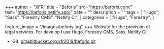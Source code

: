 +++
author = "XFR"
title = "Beforis"
src="https://beforis.com/"
test="https://beforis.netlify.app/"
date = ""
description = ""
tags = [
    "Hugo",
    "Sass",
    "Forestry CMS",
    "Netlify CI",
]
categories = [
    "Hugo",
    "Forestry",
]

feature_image = "/images/beforis.jpg"
+++
Website for the provision of legal services. For develop I use Hugo, Forestry CMS, Sass, Netlify CI.
- Git: [git@bitbucket.org:xfr2019/beforis.git](git@bitbucket.org:xfr2019/beforis.git)
 
<!--more-->
